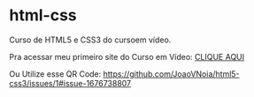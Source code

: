 # html-css
 Curso de HTML5 e CSS3 do cursoem vídeo.

Pra acessar meu primeiro site do Curso em Vídeo:
<a href='https://joaovnoia.github.io/projeto-android/'>CLIQUE AQUI</a>


Ou Utilize esse QR Code:
https://github.com/JoaoVNoia/html5-css3/issues/1#issue-1676738807

